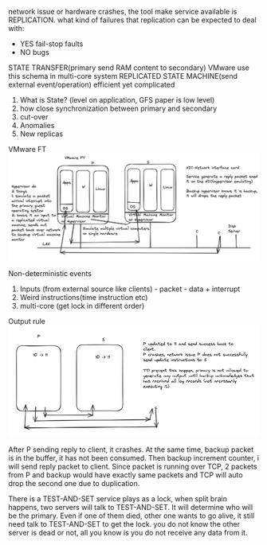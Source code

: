 network issue or hardware crashes, the tool make service available is REPLICATION. what kind of failures that replication can be expected to deal with:
* YES fail-stop faults
* NO bugs

STATE TRANSFER(primary send RAM content to secondary) VMware use this schema in multi-core system
REPLICATED STATE MACHINE(send external event/operation) efficient yet complicated

1. What is State? (level on application, GFS paper is low level)
2. how close synchronization between primary and secondary
3. cut-over 
4. Anomalies
5. New replicas

VMware FT
![VMware](./VMware_FT.png)

Non-deterministic events
1. Inputs (from external source like clients) - packet - data + interrupt
2. Weird instructions(time instruction etc)
3. multi-core (get lock in different order)

Output rule
![output_rule](./output_rule.png)

After P sending reply to client, it crashes. At the same time, backup packet is in the buffer, it has not been consumed. Then backup increment counter, i will send reply packet to client. Since packet is running over TCP, 2 packets from P and backup would have exactly same packets and TCP will auto drop the second one due to duplication.

There is a TEST-AND-SET service plays as a lock, when split brain happens, two servers will talk to TEST-AND-SET. It will determine who will be the primary. Even if one of them died, other one wants to go alive, it still need talk to TEST-AND-SET to get the lock. you do not know the other server is dead or not, all you know is you do not receive any data from it.